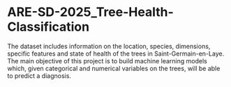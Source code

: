# ARE-SD-2025_Tree-Health-Classification
The dataset includes information on the location, species, dimensions, specific features and state of health of the trees in Saint-Germain-en-Laye. The main objective of this project is to build machine learning models which, given categorical and numerical variables on the trees, will be able to predict a diagnosis.
